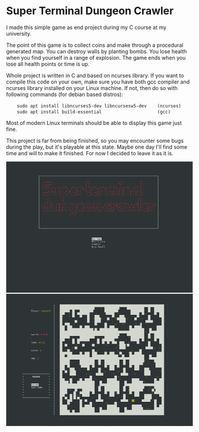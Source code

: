 # Super Terminal Dungeon Crawler
I made this simple game as end project during my C course at my university.

The point of this game is to collect coins and make through a procedural generated map. You can destroy walls by planting bombs. You lose health when you find yourself in a range of explosion. The game ends when you lose all health points or time is up.

Whole project is written in C and based on ncurses library. If you want to compile this code on your own, make sure you have both gcc compiler and ncurses library installed on your Linux machine. If not, then do so with following commands (for debian based distros):

<!-- Code Blocks -->
```
    sudo apt install libncurses5-dev libncursesw5-dev    (ncurses)
    sudo apt install build-essential                     (gcc)
```

Most of modern Linux terminals should be able to display this game just fine.

This project is far from being finished, so you may encounter some bugs during the play, but it's playable at this state. Maybe one day I'll find some time and will to make it finished. For now I decided to leave it as it is.

![](screenshots/main_menu.png)
![](screenshots/game.png)





